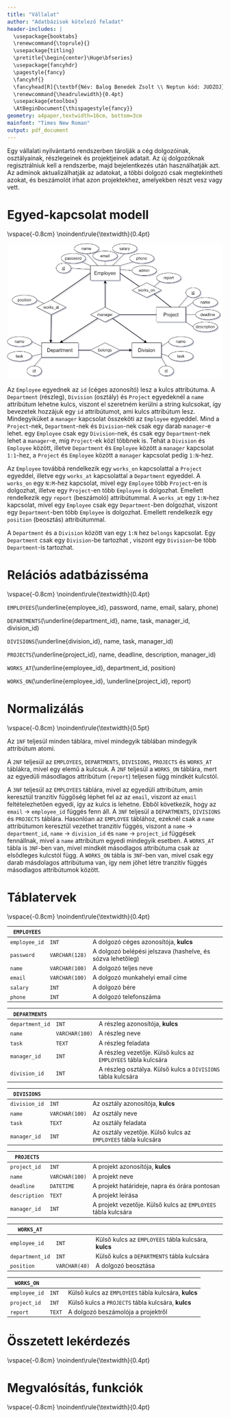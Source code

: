 ```yaml
---
title: "Vállalat"
author: "Adatbázisok kötelező feladat"
header-includes: |
  \usepackage{booktabs}
  \renewcommand{\toprule}{}
  \usepackage{titling}
  \pretitle{\begin{center}\Huge\bfseries}
  \usepackage{fancyhdr}
  \pagestyle{fancy}
  \fancyhf{}
  \fancyhead[R]{\textbf{Név: Balog Benedek Zsolt \\ Neptun kód: JUDZOJ}}
  \renewcommand{\headrulewidth}{0.4pt}
  \usepackage{etoolbox}
  \AtBeginDocument{\thispagestyle{fancy}}
geometry: a4paper,textwidth=16cm, bottom=3cm
mainfont: "Times New Roman"
output: pdf_document
---
```


Egy vállalati nyilvántartó rendszerben tárolják a cég dolgozóinak, osztályainak,
részlegeinek és projektjeinek adatait. Az új dolgozóknak regisztrálniuk kell a
rendszerbe, majd bejelentkezés után használhatják azt. Az adminok aktualizálhatják az
adatokat, a többi dolgozó csak megtekintheti azokat, és beszámolót írhat azon
projektekhez, amelyekben részt vesz vagy vett.

# Egyed-kapcsolat modell
\vspace{-0.8cm}
\noindent\rule{\textwidth}{0.4pt}

![E-K diagram](E-K.png)

Az `Employee` egyednek az `id` (céges azonosító) lesz a kulcs attribútuma. 
A `Department` (részleg), `Division` (osztály) és `Project` egyedeknél a `name` attribútum lehetne kulcs, 
viszont el szeretném kerülni a string kulcsokat, így bevezetek hozzájuk egy `id` attribútumot, ami kulcs attribútum lesz.
Mindegyiküket a `manager` kapcsolat összeköti az `Employee` egyeddel. Mind a `Project`-nek, 
`Department`-nek és `Division`-nek csak egy darab `manager`-e lehet. egy `Employee` csak egy `Division`-nek, és csak egy
`Department`-nek lehet a `manager`-e, míg `Project`-ek közl többnek is. 
Tehát a `Division` és `Employee` között, illetve `Department` és `Employee` között a `manager` kapcsolat `1:1`-hez, a 
`Project` és `Employee` között a `manager` kapcsolat pedig `1:N`-hez. 

Az `Employee` továbbá rendelkezik egy `works_on` kapcsolattal a `Project` egyeddel, 
illetve egy `works_at` kapcsolattal a `Department` egyeddel. 
A `works_on` egy `N:M`-hez kapcsolat, mivel egy `Employee` több 
`Project`-en is dolgozhat, illetve egy `Project`-en több `Employee` is dolgozhat. 
Emellett rendelkezik egy `report` (beszámoló) attribútummal.
A `works_at` egy `1:N`-hez kapcsolat, mivel egy `Employee` csak egy `Department`-ben dolgozhat, viszont egy `Department`-ben
több `Employee` is dolgozhat. Emellett rendelkezik egy `position` (beosztás) attribútummal.

A `Department` és a `Division` között van egy `1:N` hez `belongs` kapcsolat. Egy `Department` csak egy `Division`-be tartozhat
, viszont egy `Division`-be több `Department`-is tartozhat.





# Relációs adatbázisséma
\vspace{-0.8cm}
\noindent\rule{\textwidth}{0.4pt}



`EMPLOYEES`(\underline{employee\_id}, password, name, email, salary, phone)

`DEPARTMENTS`(\underline{department\_id}, name, task, manager_id, division_id)

`DIVISIONS`(\underline{division\_id}, name, task, manager_id)

`PROJECTS`(\underline{project\_id}, name, deadline, description, manager_id)

`WORKS_AT`(\underline{employee\_id}, department_id, position)

`WORKS_ON`(\underline{employee\_id}, \underline{project\_id}, report)



# Normalizálás
\vspace{-0.8cm}
\noindent\rule{\textwidth}{0.5pt}

Az `1NF` teljesül minden táblára, mivel mindegyik táblában mindegyik attribútum atomi.

A `2NF` teljesül az `EMPLOYEES`, `DEPARTMENTS`, `DIVISIONS`, `PROJECTS` és `WORKS_AT` táblákra, mivel egy elemű a kulcsuk. 
A `2NF` teljesül a `WORKS_ON` táblára, mert az egyedüli másodlagos attribútum (`report`) teljesen függ mindkét kulcstól.

A `3NF` teljesül az `EMPLOYEES` táblára, mivel az egyedüli attribútum, amin keresztül tranzitív függőség léphet fel az az
`email`, viszont az `email` feltételezhetően egyedi, így az kulcs is lehetne. Ebből következik, hogy az `email` $\rightarrow$
`employee_id` függés fenn áll.
A `3NF` teljesül a `DEPARTMENTS`, `DIVISIONS` és `PROJECTS` táblára. Hasonlóan az `EMPLOYEE` táblához, ezeknél csak a `name` attribútumon keresztül
vezethet tranzitív függés, viszont a `name` $\rightarrow$ `department_id`, `name` $\rightarrow$ `division_id` és 
`name` $\rightarrow$ `project_id` függések fennállnak, mivel a `name` attribútum egyedi mindegyik esetben.
A `WORKS_AT` tábla is `3NF`-ben van, mivel mindkét másodlagos attribútuma csak az elsődleges kulcstól függ.
A `WORKS_ON` tábla is `3NF`-ben van, mivel csak egy darab másdolagos attribútuma van, 
így nem jöhet létre tranzitív függés másodlagos attribútumok között.

 
# Táblatervek
\vspace{-0.8cm}
\noindent\rule{\textwidth}{0.4pt}

| `EMPLOYEES`   |                |                                                            |
|---------------|----------------|------------------------------------------------------------|
| `employee_id` | `INT`          | A dolgozó céges azonosítója, **kulcs**                     |
| `password`    | `VARCHAR(128)` | A dolgozó belépési jelszava (hashelve, és sózva lehetőleg) |
| `name`        | `VARCHAR(100)` | A dolgozó teljes neve                                      |
| `email`       | `VARCHAR(100)` | A dolgozó munkahelyi email címe                            |
| `salary`      | `INT`          | A dolgozó bére                                             |
| `phone`       | `INT`          | A dolgozó telefonszáma                                     |

| `DEPARTMENTS`   |                |                                                               |
|-----------------|----------------|---------------------------------------------------------------|
| `department_id` | `INT`          | A részleg azonosítója, **kulcs**                              |
| `name`          | `VARCHAR(100)` | A részleg neve                                                |
| `task`          | `TEXT`         | A részleg feladata                                            |
| `manager_id`    | `INT`          | A részleg vezetője. Külső kulcs az `EMPLOYEES` tábla kulcsára |
| `division_id`   | `INT`          | A részleg osztálya. Külső kulcs a `DIVISIONS` tábla kulcsára  |

| `DIVISIONS`   |                |                                                                |
|---------------|----------------|----------------------------------------------------------------|
| `division_id` | `INT`          | Az osztály azonosítója, **kulcs**                              |
| `name`        | `VARCHAR(100)` | Az osztály neve                                                |
| `task`        | `TEXT`         | Az osztály feladata                                            |
| `manager_id`  | `INT`          | Az osztály vezetője. Külső kulcs az `EMPLOYEES` tábla kulcsára |

| `PROJECTS`    |                |                                                               |
|---------------|----------------|---------------------------------------------------------------|
| `project_id`  | `INT`          | A projekt azonosítója, **kulcs**                              |
| `name`        | `VARCHAR(100)` | A projekt neve                                                |
| `deadline`    | `DATETIME`     | A projekt határideje, napra és órára pontosan                 |
| `description` | `TEXT`         | A projekt leírása                                             |
| `manager_id`  | `INT`          | A projekt vezetője. Külső kulcs az `EMPLOYEES` tábla kulcsára |

| `WORKS_AT`      |               |                                                      |
|-----------------|---------------|------------------------------------------------------|
| `employee_id`   | `INT`         | Külső kulcs az `EMPLOYEES` tábla kulcsára, **kulcs** |
| `department_id` | `INT`         | Külső kulcs a `DEPARTMENTS` tábla kulcsára           |
| `position`      | `VARCHAR(40)` | A dolgozó beosztása                                  |

| `WORKS_ON`    |        |                                                      |
|---------------|--------|------------------------------------------------------|
| `employee_id` | `INT`  | Külső kulcs az `EMPLOYEES` tábla kulcsára, **kulcs** |
| `project_id`  | `INT`  | Külső kulcs a `PROJECTS` tábla kulcsára, **kulcs**   |
| `report`      | `TEXT` | A dolgozó beszámolója a projektről                   |



# Összetett lekérdezés
\vspace{-0.8cm}
\noindent\rule{\textwidth}{0.4pt}

# Megvalósítás, funkciók
\vspace{-0.8cm}
\noindent\rule{\textwidth}{0.4pt}